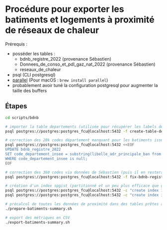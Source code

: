 # Procédure pour exporter les batiments et logements à proximité de réseaux de chaleur

Prérequis :
- posséder les tables :
  - bdnb_registre_2022 (provenance Sébastien)
  - Donnees_de_conso_et_pdl_gaz_nat_2022 (provenance Sébastien)
  - reseaux_de_chaleur
- psql (CLI postgresql)
- [parallel](https://www.gnu.org/software/parallel/) (Pour macOS : `brew install parallel`)
- probablement avoir tuné la configuration postgresql pour augmenter la taille des buffers

## Étapes

```sh
cd scripts/bdnb

# importer la table departements (utilisée pour récupérer les labels des départements et régions)
psql postgres://postgres:postgres_fcu@localhost:5432 -f create-table-departements.sql

# correction des 28k codes département manquant pour les batiments issus du registre
psql postgres://postgres:postgres_fcu@localhost:5432 <<EOF
UPDATE bdnb_registre_2022
SET code_departement_insee = substring(libelle_adr_principale_ban from '(\d{2})\d{2,3}')
WHERE code_departement_insee is null;
EOF

# correction des 360 codes via données de Sébastien (puis il en restera que 4)
psql postgres://postgres:postgres_fcu@localhost:5432 -f fix-bdnb-registre-sans-code-departement.sql

# création d'un index spgist (partitionné et un peu plus efficace que gist) sur la geom des réseaux
psql postgres://postgres:postgres_fcu@localhost:5432 -c "create index if not exists reseaux_de_chaleur_geom_spidx on reseaux_de_chaleur using spgist(geom);"
psql postgres://postgres:postgres_fcu@localhost:5432 -c "create index if not exists zones_et_reseaux_en_construction_geom_spidx on zones_et_reseaux_en_construction using spgist(geom);"

# précalcul de toutes les données de proximité dans des tables prêtes à être exploitées
./prepare-batiments-summary.sh

# export des métriques en CSV
./export-batiments-summary.sh
```
